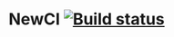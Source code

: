 # NewCI [![Build status](https://ci.appveyor.com/api/projects/status/18864d6oab4vus5v?svg=true)](https://ci.appveyor.com/project/BethPech/cinew)
